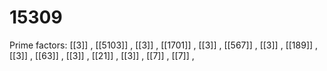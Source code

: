 # 15309

Prime factors: [[3]] , [[5103]] , [[3]] , [[1701]] , [[3]] , [[567]] , [[3]] , [[189]] , [[3]] , [[63]] , [[3]] , [[21]] , [[3]] , [[7]] , [[7]] , 